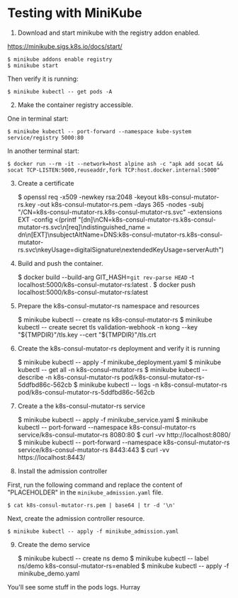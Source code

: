 # Testing with MiniKube

1. Download and start minikube with the registry addon enabled.

https://minikube.sigs.k8s.io/docs/start/

    $ minikube addons enable registry
    $ minikube start

Then verify it is running:

    $ minikube kubectl -- get pods -A

2. Make the container registry accessible.

One in terminal start:

    $ minikube kubectl -- port-forward --namespace kube-system service/registry 5000:80

In another terminal start:

    $ docker run --rm -it --network=host alpine ash -c "apk add socat && socat TCP-LISTEN:5000,reuseaddr,fork TCP:host.docker.internal:5000"

3. Create a certificate

    $ openssl req -x509 -newkey rsa:2048 -keyout k8s-consul-mutator-rs.key -out k8s-consul-mutator-rs.pem -days 365  -nodes -subj "/CN=k8s-consul-mutator-rs.k8s-consul-mutator-rs.svc" -extensions EXT -config <(printf "[dn]\nCN=k8s-consul-mutator-rs.k8s-consul-mutator-rs.svc\n[req]\ndistinguished_name = dn\n[EXT]\nsubjectAltName=DNS:k8s-consul-mutator-rs.k8s-consul-mutator-rs.svc\nkeyUsage=digitalSignature\nextendedKeyUsage=serverAuth")

4. Build and push the container.

    $ docker build --build-arg GIT_HASH=`git rev-parse HEAD` -t localhost:5000/k8s-consul-mutator-rs:latest .
    $ docker push localhost:5000/k8s-consul-mutator-rs:latest

5. Prepare the k8s-consul-mutator-rs namespace and resources

    $ minikube kubectl -- create ns k8s-consul-mutator-rs
    $ minikube kubectl -- create secret tls validation-webhook -n kong --key "${TMPDIR}"/tls.key --cert "${TMPDIR}"/tls.crt

6. Create the k8s-consul-mutator-rs deployment and verify it is running

    $ minikube kubectl -- apply -f minikube_deployment.yaml
    $ minikube kubectl -- get all -n k8s-consul-mutator-rs
    $ minikube kubectl -- describe -n k8s-consul-mutator-rs pod/k8s-consul-mutator-rs-5ddfbd86c-562cb
    $ minikube kubectl -- logs -n k8s-consul-mutator-rs pod/k8s-consul-mutator-rs-5ddfbd86c-562cb

7. Create a the k8s-consul-mutator-rs service

    $ minikube kubectl -- apply -f minikube_service.yaml
    $ minikube kubectl -- port-forward --namespace k8s-consul-mutator-rs service/k8s-consul-mutator-rs 8080:80
    $ curl -vv http://localhost:8080/
    $ minikube kubectl -- port-forward --namespace k8s-consul-mutator-rs service/k8s-consul-mutator-rs 8443:443
    $ curl -vv https://localhost:8443/

8. Install the admission controller

First, run the following command and replace the content of "PLACEHOLDER" in the `minikube_admission.yaml` file.

    $ cat k8s-consul-mutator-rs.pem | base64 | tr -d '\n'

Next, create the admission controller resource.

    $ minikube kubectl -- apply -f minikube_admission.yaml

9. Create the demo service

    $ minikube kubectl -- create ns demo
    $ minikube kubectl -- label ns/demo k8s-consul-mutator-rs=enabled
    $ minikube kubectl -- apply -f minikube_demo.yaml

You'll see some stuff in the pods logs. Hurray
